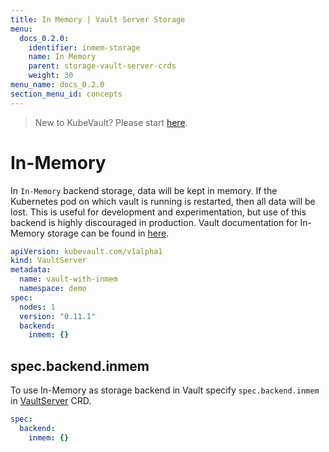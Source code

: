```yaml
---
title: In Memory | Vault Server Storage
menu:
  docs_0.2.0:
    identifier: inmem-storage
    name: In Memory
    parent: storage-vault-server-crds
    weight: 30
menu_name: docs_0.2.0
section_menu_id: concepts
---
```


> New to KubeVault? Please start [here](/docs/concepts/README.md).

# In-Memory

In `In-Memory` backend storage, data will be kept in memory. If the Kubernetes pod on which vault is running is restarted, then all data will be lost. This is useful for development and experimentation, but use of this backend is highly discouraged in production. Vault documentation for In-Memory storage can be found in [here](https://www.vaultproject.io/docs/configuration/storage/in-memory.html).

```yaml
apiVersion: kubevault.com/v1alpha1
kind: VaultServer
metadata:
  name: vault-with-inmem
  namespace: demo
spec:
  nodes: 1
  version: "0.11.1"
  backend:
    inmem: {}
```

## spec.backend.inmem

To use In-Memory as storage backend in Vault specify `spec.backend.inmem` in [VaultServer](/docs/concepts/vault-server-crds/vaultserver.md) CRD.

```yaml
spec:
  backend:
    inmem: {}
```
